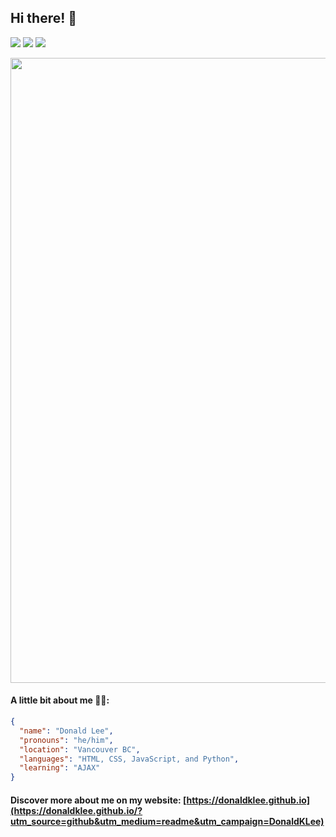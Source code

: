 ## Hi there! 👋

[<img src="https://img.shields.io/badge/linkedin-%230077B5.svg?&style=for-the-badge&logo=linkedin&logoColor=white" />](https://www.linkedin.com/in/donald-l-0024471a3/)
[<img src = "https://img.shields.io/badge/Twitter-1DA1F2?style=for-the-badge&logo=twitter&logoColor=white">](https://twitter.com/HiDonaldLee)
[<img src = "https://img.shields.io/badge/GitHub-100000?style=for-the-badge&logo=github&logoColor=white">](https://github.com/DonaldKLee)

<img width="1000vw" height="auto" src="https://github.com/DonaldKLee/Donald-K-Lee/blob/master/Intro.gif">

#### A little bit about me 👨‍💻:
```json
{
  "name": "Donald Lee",
  "pronouns": "he/him",
  "location": "Vancouver BC",
  "languages": "HTML, CSS, JavaScript, and Python",
  "learning": "AJAX"
}
```

#### Discover more about me on my website: [https://donaldklee.github.io](https://donaldklee.github.io/?utm_source=github&utm_medium=readme&utm_campaign=DonaldKLee)


<!--
[<img src="https://img.shields.io/badge/linkedin-%230077B5.svg?&style=for-the-badge&logo=linkedin&logoColor=white" />](https://www.linkedin.com/in/donald-l-0024471a3/) [<img src = "https://img.shields.io/badge/instagram-%23E4405F.svg?&style=for-the-badge&logo=instagram&logoColor=white">](https://www.instagram.com/donald.k.lee/) [<img src ="https://img.shields.io/badge/Website-dl-%23.svg?&style=for-the-badge&logo=&logoColor=white%22">](https://donaldklee.github.io/?utm_source=github&utm_medium=readme&utm_campaign=DonaldKLee)&nbsp;![Visits Badge](https://badges.pufler.dev/visits/DonaldKLee/DonaldKLee?style=for-the-badge )

-->
